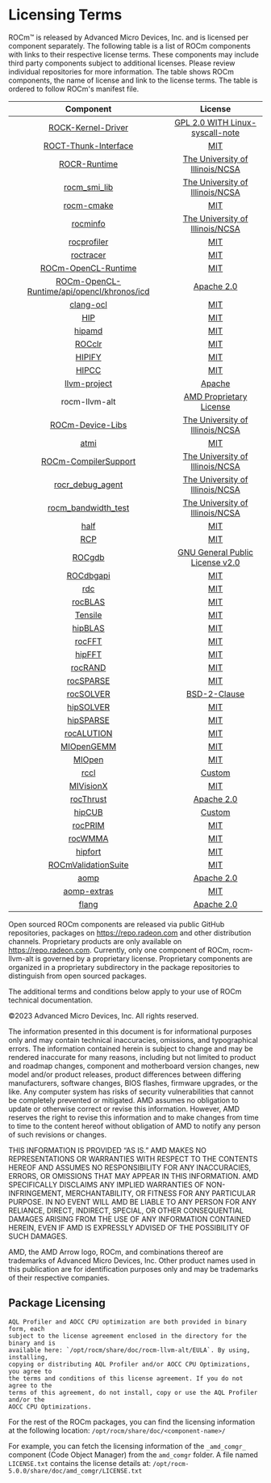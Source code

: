 # Licensing Terms

ROCm™ is released by Advanced Micro Devices, Inc. and is licensed per component separately.
The following table is a list of ROCm components with links to their respective license
terms. These components may include third party components subject to
additional licenses. Please review individual repositories for more information.
The table shows ROCm components, the name of license and link to the license terms.
The table is ordered to follow ROCm's manifest file.

<!-- spellcheck-disable -->
| Component                                                                                        | License                                                                                                                    |
|:------------------------------------------------------------------------------------------------:|:--------------------------------------------------------------------------------------------------------------------------:|
| [ROCK-Kernel-Driver](https://github.com/RadeonOpenCompute/ROCK-Kernel-Driver/)                   | [GPL 2.0 WITH Linux-syscall-note](https://github.com/RadeonOpenCompute/ROCK-Kernel-Driver/blob/master/COPYING)             |
| [ROCT-Thunk-Interface](https://github.com/RadeonOpenCompute/ROCT-Thunk-Interface/)               | [MIT](https://github.com/RadeonOpenCompute/ROCT-Thunk-Interface/blob/master/LICENSE.md)                                    |
| [ROCR-Runtime](https://github.com/RadeonOpenCompute/ROCR-Runtime/)                               | [The University of Illinois/NCSA](https://github.com/RadeonOpenCompute/ROCR-Runtime/blob/master/LICENSE.txt)               |
| [rocm_smi_lib](https://github.com/RadeonOpenCompute/rocm_smi_lib/)                               | [The University of Illinois/NCSA](https://github.com/RadeonOpenCompute/rocm_smi_lib/blob/master/License.txt)               |
| [rocm-cmake](https://github.com/RadeonOpenCompute/rocm-cmake/)                                   | [MIT](https://github.com/RadeonOpenCompute/rocm-cmake/blob/develop/LICENSE)                                                |
| [rocminfo](https://github.com/RadeonOpenCompute/rocminfo/)                                       | [The University of Illinois/NCSA](https://github.com/RadeonOpenCompute/rocminfo/blob/master/License.txt)                   |
| [rocprofiler](https://github.com/ROCm-Developer-Tools/rocprofiler/)                              | [MIT](https://github.com/ROCm-Developer-Tools/rocprofiler/blob/amd-master/LICENSE)                                         |
| [roctracer](https://github.com/ROCm-Developer-Tools/roctracer/)                                  | [MIT](https://github.com/ROCm-Developer-Tools/roctracer/blob/amd-master/LICENSE)                                           |
| [ROCm-OpenCL-Runtime](https://github.com/RadeonOpenCompute/ROCm-OpenCL-Runtime/)                 | [MIT](https://github.com/RadeonOpenCompute/ROCm-OpenCL-Runtime/blob/develop/LICENSE.txt)                                   |
| [ROCm-OpenCL-Runtime/api/opencl/khronos/icd](https://github.com/KhronosGroup/OpenCL-ICD-Loader/) | [Apache 2.0](https://github.com/KhronosGroup/OpenCL-ICD-Loader/blob/main/LICENSE)                                          |
| [clang-ocl](https://github.com/RadeonOpenCompute/clang-ocl/)                                     | [MIT](https://github.com/RadeonOpenCompute/clang-ocl/blob/master/LICENSE)                                                  |
| [HIP](https://github.com/ROCm-Developer-Tools/HIP/)                                              | [MIT](https://github.com/ROCm-Developer-Tools/HIP/blob/develop/LICENSE.txt)                                                |
| [hipamd](https://github.com/ROCm-Developer-Tools/hipamd/)                                        | [MIT](https://github.com/ROCm-Developer-Tools/hipamd/blob/develop/LICENSE.txt)                                             |
| [ROCclr](https://github.com/ROCm-Developer-Tools/ROCclr/)                                        | [MIT](https://github.com/ROCm-Developer-Tools/ROCclr/blob/develop/LICENSE.txt)                                             |
| [HIPIFY](https://github.com/ROCm-Developer-Tools/HIPIFY/)                                        | [MIT](https://github.com/ROCm-Developer-Tools/HIPIFY/blob/amd-staging/LICENSE.txt)                                         |
| [HIPCC](https://github.com/ROCm-Developer-Tools/HIPCC/blob/develop/LICENSE.txt)                  | [MIT](https://github.com/ROCm-Developer-Tools/HIPCC/blob/develop/LICENSE.txt)                                              |
| [llvm-project](https://github.com/ROCm-Developer-Tools/llvm-project/)                            | [Apache](https://github.com/ROCm-Developer-Tools/llvm-project/blob/main/LICENSE.TXT)                                       |
| rocm-llvm-alt                                                                                    | [AMD Proprietary License](https://www.amd.com/en/support/amd-software-eula)
| [ROCm-Device-Libs](https://github.com/RadeonOpenCompute/ROCm-Device-Libs/)                       | [The University of Illinois/NCSA](https://github.com/RadeonOpenCompute/ROCm-Device-Libs/blob/amd-stg-open/LICENSE.TXT)     |
| [atmi](https://github.com/RadeonOpenCompute/atmi/)                                               | [MIT](https://github.com/RadeonOpenCompute/atmi/blob/master/LICENSE.txt)                                                   |
| [ROCm-CompilerSupport](https://github.com/RadeonOpenCompute/ROCm-CompilerSupport/)               | [The University of Illinois/NCSA](https://github.com/RadeonOpenCompute/ROCm-CompilerSupport/blob/amd-stg-open/LICENSE.txt) |
| [rocr_debug_agent](https://github.com/ROCm-Developer-Tools/rocr_debug_agent/)                    | [The University of Illinois/NCSA](https://github.com/ROCm-Developer-Tools/rocr_debug_agent/blob/master/LICENSE.txt)        |
| [rocm_bandwidth_test](https://github.com/RadeonOpenCompute/rocm_bandwidth_test/)                 | [The University of Illinois/NCSA](https://github.com/RadeonOpenCompute/rocm_bandwidth_test/blob/master/LICENSE.txt)        |
| [half](https://github.com/ROCmSoftwarePlatform/half/)                                            | [MIT](https://github.com/ROCmSoftwarePlatform/half/blob/master/LICENSE.txt)                                                |
| [RCP](https://github.com/GPUOpen-Tools/radeon_compute_profiler/)                                 | [MIT](https://github.com/GPUOpen-Tools/radeon_compute_profiler/blob/master/LICENSE)                                        |
| [ROCgdb](https://github.com/ROCm-Developer-Tools/ROCgdb/)                                        | [GNU General Public License v2.0](https://github.com/ROCm-Developer-Tools/ROCgdb/blob/amd-master/COPYING)                  |
| [ROCdbgapi](https://github.com/ROCm-Developer-Tools/ROCdbgapi/)                                  | [MIT](https://github.com/ROCm-Developer-Tools/ROCdbgapi/blob/amd-master/LICENSE.txt)                                       |
| [rdc](https://github.com/RadeonOpenCompute/rdc/)                                                 | [MIT](https://github.com/RadeonOpenCompute/rdc/blob/master/LICENSE)                                                        |
| [rocBLAS](https://github.com/ROCmSoftwarePlatform/rocBLAS/)                                      | [MIT](https://github.com/ROCmSoftwarePlatform/rocBLAS/blob/develop/LICENSE.md)                                             |
| [Tensile](https://github.com/ROCmSoftwarePlatform/Tensile/)                                      | [MIT](https://github.com/ROCmSoftwarePlatform/Tensile/blob/develop/LICENSE.md)                                             |
| [hipBLAS](https://github.com/ROCmSoftwarePlatform/hipBLAS/)                                      | [MIT](https://github.com/ROCmSoftwarePlatform/hipBLAS/blob/develop/LICENSE.md)                                             |
| [rocFFT](https://github.com/ROCmSoftwarePlatform/rocFFT/)                                        | [MIT](https://github.com/ROCmSoftwarePlatform/rocFFT/blob/develop/LICENSE.md)                                              |
| [hipFFT](https://github.com/ROCmSoftwarePlatform/hipFFT/)                                        | [MIT](https://github.com/ROCmSoftwarePlatform/hipFFT/blob/develop/LICENSE.md)                                              |
| [rocRAND](https://github.com/ROCmSoftwarePlatform/rocRAND/)                                      | [MIT](https://github.com/ROCmSoftwarePlatform/rocRAND/blob/develop/LICENSE.txt)                                            |
| [rocSPARSE](https://github.com/ROCmSoftwarePlatform/rocSPARSE/)                                  | [MIT](https://github.com/ROCmSoftwarePlatform/rocSPARSE/blob/develop/LICENSE.md)                                           |
| [rocSOLVER](https://github.com/ROCmSoftwarePlatform/rocSOLVER/)                                  | [BSD-2-Clause](https://github.com/ROCmSoftwarePlatform/rocSOLVER/blob/develop/LICENSE.md)                                           |
| [hipSOLVER](https://github.com/ROCmSoftwarePlatform/hipSOLVER/)                                  | [MIT](https://github.com/ROCmSoftwarePlatform/hipSOLVER/blob/develop/LICENSE.md)                                           |
| [hipSPARSE](https://github.com/ROCmSoftwarePlatform/hipSPARSE/)                                  | [MIT](https://github.com/ROCmSoftwarePlatform/hipSPARSE/blob/develop/LICENSE.md)                                           |
| [rocALUTION](https://github.com/ROCmSoftwarePlatform/rocALUTION/)                                | [MIT](https://github.com/ROCmSoftwarePlatform/rocALUTION/blob/develop/LICENSE.md)                                          |
| [MIOpenGEMM](https://github.com/ROCmSoftwarePlatform/MIOpenGEMM/)                                | [MIT](https://github.com/ROCmSoftwarePlatform/MIOpenGEMM/blob/master/LICENSE.txt)                                          |
| [MIOpen](https://github.com/ROCmSoftwarePlatform/MIOpen/)                                        | [MIT](https://github.com/ROCmSoftwarePlatform/MIOpen/blob/master/LICENSE.txt)                                              |
| [rccl](https://github.com/ROCmSoftwarePlatform/rccl/)                                            | [Custom](https://github.com/ROCmSoftwarePlatform/rccl/blob/develop/LICENSE.txt)                                            |
| [MIVisionX](https://github.com/GPUOpen-ProfessionalCompute-Libraries/MIVisionX/)                 | [MIT](https://github.com/GPUOpen-ProfessionalCompute-Libraries/MIVisionX/blob/master/LICENSE.txt)                          |
| [rocThrust](https://github.com/ROCmSoftwarePlatform/rocThrust/)                                  | [Apache 2.0](https://github.com/ROCmSoftwarePlatform/rocThrust/blob/develop/LICENSE)                                       |
| [hipCUB](https://github.com/ROCmSoftwarePlatform/hipCUB/)                                        | [Custom](https://github.com/ROCmSoftwarePlatform/hipCUB/blob/develop/LICENSE.txt)                                          |
| [rocPRIM](https://github.com/ROCmSoftwarePlatform/rocPRIM/)                                      | [MIT](https://github.com/ROCmSoftwarePlatform/rocPRIM/blob/develop/LICENSE.txt)                                            |
| [rocWMMA](https://github.com/ROCmSoftwarePlatform/rocWMMA/)                                      | [MIT](https://github.com/ROCmSoftwarePlatform/rocWMMA/blob/develop/LICENSE.md)                                             |
| [hipfort](https://github.com/ROCmSoftwarePlatform/hipfort/)                                      | [MIT](https://github.com/ROCmSoftwarePlatform/hipfort/blob/master/LICENSE)                                                 |
| [ROCmValidationSuite](https://github.com/ROCm-Developer-Tools/ROCmValidationSuite/)              | [MIT](https://github.com/ROCm-Developer-Tools/ROCmValidationSuite/blob/master/LICENSE)                                     |
| [aomp](https://github.com/ROCm-Developer-Tools/aomp/)                                            | [Apache 2.0](https://github.com/ROCm-Developer-Tools/aomp/blob/aomp-dev/LICENSE)                                           |
| [aomp-extras](https://github.com/ROCm-Developer-Tools/aomp-extras/)                              | [MIT](https://github.com/ROCm-Developer-Tools/aomp-extras/blob/aomp-dev/LICENSE)                                           |
| [flang](https://github.com/ROCm-Developer-Tools/flang/)                                          | [Apache 2.0](https://github.com/ROCm-Developer-Tools/flang/blob/master/LICENSE.txt)                                        |

Open sourced ROCm components are released via public GitHub
repositories, packages on https://repo.radeon.com and other distribution channels.
Proprietary products are only available on https://repo.radeon.com. Currently, only
one component of ROCm, rocm-llvm-alt is governed by a proprietary license.
Proprietary components are organized in a proprietary subdirectory in the package
repositories to distinguish from open sourced packages.

The additional terms and conditions below apply to your use of ROCm technical
documentation.

©2023 Advanced Micro Devices, Inc. All rights reserved.

The information presented in this document is for informational purposes only
and may contain technical inaccuracies, omissions, and typographical errors. The
information contained herein is subject to change and may be rendered inaccurate
for many reasons, including but not limited to product and roadmap changes,
component and motherboard version changes, new model and/or product releases,
product differences between differing manufacturers, software changes, BIOS
flashes, firmware upgrades, or the like. Any computer system has risks of
security vulnerabilities that cannot be completely prevented or mitigated. AMD
assumes no obligation to update or otherwise correct or revise this information.
However, AMD reserves the right to revise this information and to make changes
from time to time to the content hereof without obligation of AMD to notify any
person of such revisions or changes.

THIS INFORMATION IS PROVIDED “AS IS.” AMD MAKES NO REPRESENTATIONS OR WARRANTIES
WITH RESPECT TO THE CONTENTS HEREOF AND ASSUMES NO RESPONSIBILITY FOR ANY
INACCURACIES, ERRORS, OR OMISSIONS THAT MAY APPEAR IN THIS INFORMATION. AMD
SPECIFICALLY DISCLAIMS ANY IMPLIED WARRANTIES OF NON-INFRINGEMENT,
MERCHANTABILITY, OR FITNESS FOR ANY PARTICULAR PURPOSE. IN NO EVENT WILL AMD BE
LIABLE TO ANY PERSON FOR ANY RELIANCE, DIRECT, INDIRECT, SPECIAL, OR OTHER
CONSEQUENTIAL DAMAGES ARISING FROM THE USE OF ANY INFORMATION CONTAINED HEREIN,
EVEN IF AMD IS EXPRESSLY ADVISED OF THE POSSIBILITY OF SUCH DAMAGES.

AMD, the AMD Arrow logo, ROCm, and combinations thereof are trademarks of
Advanced Micro Devices, Inc. Other product names used in this publication are
for identification purposes only and may be trademarks of their respective
companies.

## Package Licensing

```{attention}
AQL Profiler and AOCC CPU optimization are both provided in binary form, each
subject to the license agreement enclosed in the directory for the binary and is
available here: `/opt/rocm/share/doc/rocm-llvm-alt/EULA`. By using, installing,
copying or distributing AQL Profiler and/or AOCC CPU Optimizations, you agree to
the terms and conditions of this license agreement. If you do not agree to the
terms of this agreement, do not install, copy or use the AQL Profiler and/or the
AOCC CPU Optimizations.
```

For the rest of the ROCm packages, you can find the licensing information at the
following location: `/opt/rocm/share/doc/<component-name>/`

For example, you can fetch the licensing information of the `_amd_comgr_`
component (Code Object Manager) from the `amd_comgr` folder. A file named
`LICENSE.txt` contains the license details at:
`/opt/rocm-5.0.0/share/doc/amd_comgr/LICENSE.txt`
